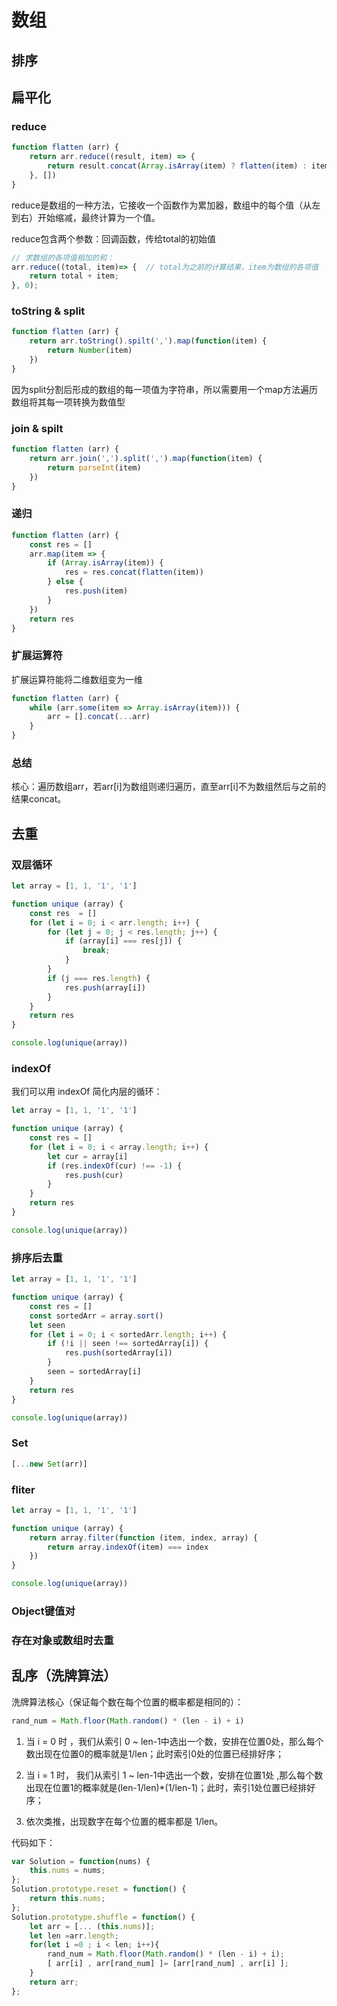 # 数组



## 排序



## 扁平化



### reduce

```javascript
function flatten (arr) {
    return arr.reduce((result, item) => {
        return result.concat(Array.isArray(item) ? flatten(item) : item)
    }, [])
}
```

reduce是数组的一种方法，它接收一个函数作为累加器，数组中的每个值（从左到右）开始缩减，最终计算为一个值。

reduce包含两个参数：回调函数，传给total的初始值

```javascript
// 求数组的各项值相加的和： 
arr.reduce((total, item)=> {  // total为之前的计算结果，item为数组的各项值
    return total + item;
}, 0);
```



### toString & split

```javascript
function flatten (arr) {
    return arr.toString().spilt(',').map(function(item) {
        return Number(item)
    })
}
```

因为split分割后形成的数组的每一项值为字符串，所以需要用一个map方法遍历数组将其每一项转换为数值型



### join & spilt

```javascript
function flatten (arr) {
    return arr.join(',').split(',').map(function(item) {
        return parseInt(item)
    })
}
```



### 递归

```javascript
function flatten (arr) {
    const res = []
    arr.map(item => {
        if (Array.isArray(item)) {
            res = res.concat(flatten(item))
        } else {
            res.push(item)
        }
    })
    return res
}
```



### 扩展运算符

扩展运算符能将二维数组变为一维

```javascript
function flatten (arr) {
    while (arr.some(item => Array.isArray(item))) {
        arr = [].concat(...arr)
    }
}
```



### 总结

核心：遍历数组arr，若arr[i]为数组则递归遍历，直至arr[i]不为数组然后与之前的结果concat。



## 去重



### 双层循环

```javascript
let array = [1, 1, '1', '1']

function unique (array) {
    const res  = []
    for (let i = 0; i < arr.length; i++) {
        for (let j = 0; j < res.length; j++) {
            if (array[i] === res[j]) {
                break;
            }
        }
        if (j === res.length) {
            res.push(array[i])
        }
    }
    return res
}

console.log(unique(array))
```



### indexOf

我们可以用 indexOf 简化内层的循环：

```javascript
let array = [1, 1, '1', '1']

function unique (array) {
    const res = []
    for (let i = 0; i < array.length; i++) {
        let cur = array[i]
        if (res.indexOf(cur) !== -1) {
            res.push(cur)
        }
    }
    return res
}

console.log(unique(array))
```



### 排序后去重

```javascript
let array = [1, 1, '1', '1']

function unique (array) {
    const res = []
    const sortedArr = array.sort()
    let seen
    for (let i = 0; i < sortedArr.length; i++) {
        if (!i || seen !== sortedArray[i]) {
            res.push(sortedArray[i])
        }
        seen = sortedArray[i]
    }
    return res
}

console.log(unique(array))
```



### Set

```javascript
[...new Set(arr)]
```



### fliter

```javascript
let array = [1, 1, '1', '1']

function unique (array) {
    return array.filter(function (item, index, array) {
        return array.indexOf(item) === index
    })
}

console.log(unique(array))
```



### Object键值对



### 存在对象或数组时去重





## 乱序（洗牌算法）

洗牌算法核心（保证每个数在每个位置的概率都是相同的）：

```javascript
rand_num = Math.floor(Math.random() * (len - i) + i)
```

1. 当 i = 0 时 ，我们从索引 0 ~ len-1中选出一个数，安排在位置0处，那么每个数出现在位置0的概率就是1/len；此时索引0处的位置已经排好序；

2. 当 i = 1 时， 我们从索引 1 ~ len-1中选出一个数，安排在位置1处 ,那么每个数出现在位置1的概率就是(len-1/len)*(1/len-1)；此时，索引1处位置已经排好序；
3. 依次类推，出现数字在每个位置的概率都是 1/len。

代码如下：

```javascript
var Solution = function(nums) {
    this.nums = nums;
};
Solution.prototype.reset = function() {
    return this.nums;
};
Solution.prototype.shuffle = function() {
    let arr = [... (this.nums)];
    let len =arr.length;
    for(let i =0 ; i < len; i++){ 
        rand_num = Math.floor(Math.random() * (len - i) + i);
        [ arr[i] , arr[rand_num] ]= [arr[rand_num] , arr[i] ]; 
    }
    return arr;
};
```

